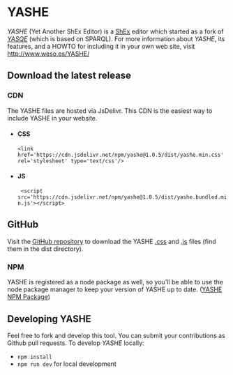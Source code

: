 # YASHE

*YASHE* (Yet Another ShEx Editor) is a [ShEx](http://shex.io/) editor which started as a fork of [*YASQE*](http://yasqe.yasgui.org/) (which is based on SPARQL). For more information about *YASHE*, its features, and a HOWTO
for including it in your own web site, visit http://www.weso.es/YASHE/

## Download the latest release

### CDN
The YASHE files are hosted via JsDelivr. This CDN is the easiest way to include YASHE in your website.

* #### CSS
     `<link href='https://cdn.jsdelivr.net/npm/yashe@1.0.5/dist/yashe.min.css' rel='stylesheet' type='text/css'/>`
  
* #### JS 
  ` <script src='https://cdn.jsdelivr.net/npm/yashe@1.0.5/dist/yashe.bundled.min.js'></script>`


## GitHub
Visit the [GitHub repository](https://github.com/weso/YASHE) to download the YASHE [.css](./dist/yashe.min.css) and [.js](./dist/yashe.bundled.min.js) files (find them in the dist directory).  

### NPM
YASHE is registered as a node package as well, so you'll be able to use the node package manager to keep your version of YASHE up to date. ([YASHE NPM Package](https://www.npmjs.com/package/yashe))


## Developing YASHE

Feel free to fork and develop this tool.  You can submit your
contributions as Github pull requests.  To develop *YASHE* locally:

* `npm install`
* `npm run dev` for local development
